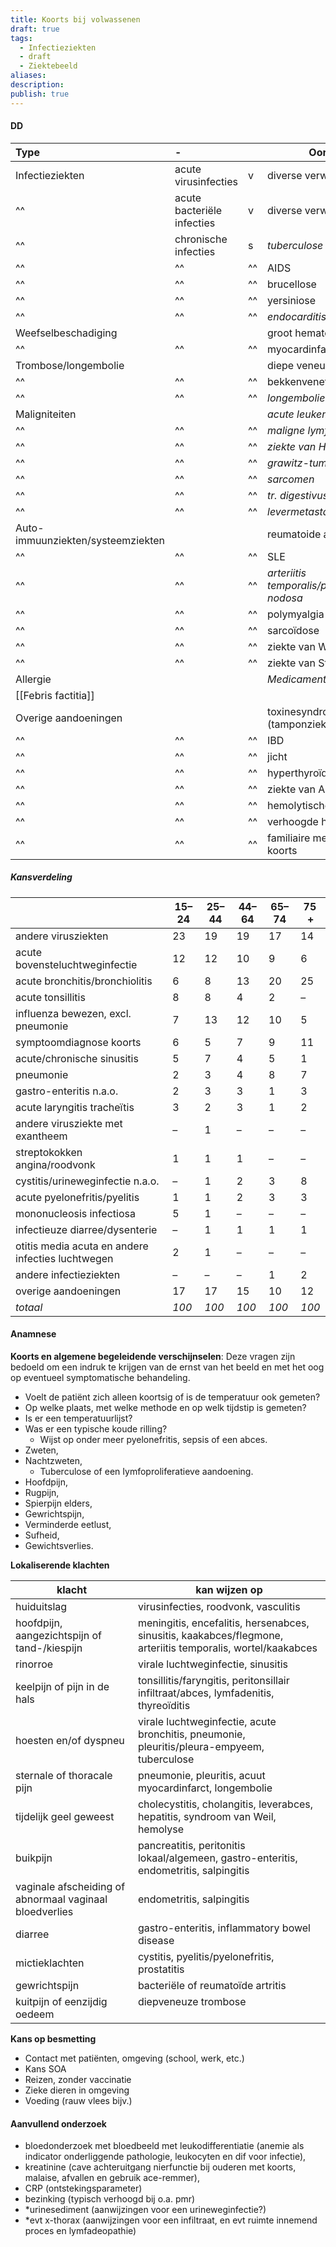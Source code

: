 ```yaml
---
title: Koorts bij volwassenen
draft: true
tags:
  - Infectieziekten
  - draft
  - Ziektebeeld
aliases: 
description: 
publish: true
---
```



#### DD
| Type                              | \-                         |     | Oorzaak                                       | Freq |
|:--------------------------------- |:-------------------------- |:--- | --------------------------------------------- | ---- |
| Infectieziekten                   | acute virusinfecties       | v   | diverse verwekkers                            |      |
| ^^                                | acute bacteriële infecties | v   | diverse verwekkers                            |      |
| ^^                                | chronische infecties       | s   | *tuberculose*                                 | z    |
| ^^                                | ^^                         | ^^  | AIDS                                          | ^^   |
| ^^                                | ^^                         | ^^  | brucellose                                    | ^^   |
| ^^                                | ^^                         | ^^  | yersiniose                                    | ^^   |
| ^^                                | ^^                         | ^^  | *endocarditis lenta*                          | ^^   |
| Weefselbeschadiging               |                            |     | groot hematoom                                | ^^   |
| ^^                                | ^^                         | ^^  | myocardinfarct                                | ^^   |
| Trombose/longembolie              |                            |     | diepe veneuze trombose                        | ^^   |
| ^^                                | ^^                         | ^^  | bekkenvenetrombose                            | ^^   |
| ^^                                | ^^                         | ^^  | *longembolie*                                 | ^^   |
| Maligniteiten                     |                            |     | *acute leukemie*                              | ^^   |
| ^^                                | ^^                         | ^^  | *maligne lymfoom*                             | ^^   |
| ^^                                | ^^                         | ^^  | *ziekte van Hodgkin*                          | ^^   |
| ^^                                | ^^                         | ^^  | *grawitz-tumor*                               | ^^   |
| ^^                                | ^^                         | ^^  | *sarcomen*                                    | ^^   |
| ^^                                | ^^                         | ^^  | *tr. digestivus carcinomen*                   | ^^   |
| ^^                                | ^^                         | ^^  | *levermetastasen*                             | ^^   |
| Auto-immuunziekten/systeemziekten |                            |     | reumatoide artritis                           | ^^   |
| ^^                                | ^^                         | ^^  | SLE                                           | ^^   |
| ^^                                | ^^                         | ^^  | *arteriitis temporalis/polyarteriitis nodosa* | ^^   |
| ^^                                | ^^                         | ^^  | polymyalgia rhematica                         | ^^   |
| ^^                                | ^^                         | ^^  | sarcoïdose                                    | ^^   |
| ^^                                | ^^                         | ^^  | ziekte van Wegener                            | ^^   |
| ^^                                | ^^                         | ^^  | ziekte van Still                              | ^^   |
| Allergie                          |                            |     | *Medicamenten*                                | s    |
| [[Febris factitia]]                   |                            |     |                                               | z    |
| Overige aandoeningen              |                            |     | toxinesyndromen (tamponziekte)                | z    |
| ^^                                | ^^                         | ^^  | IBD                                           | ^^   |
| ^^                                | ^^                         | ^^  | jicht                                         | ^^   |
| ^^                                | ^^                         | ^^  | hyperthyroïdie/thyreoïditis                   | ^^   |
| ^^                                | ^^                         | ^^  | ziekte van Addison                            | ^^   |
| ^^                                | ^^                         | ^^  | hemolytische crisis                           | ^^   |
| ^^                                | ^^                         | ^^  | verhoogde hersendruk                          | ^^   |
| ^^                                | ^^                         | ^^  | familiaire mediterrane koorts                 | ^^     |

##### Kansverdeling
|                                                   | 15–24 | 25–44 | 44–64 | 65–74 | 75 +  |
| ------------------------------------------------- | ----- | ----- | ----- | ----- | ----- |
| andere virusziekten                               | 23    | 19    | 19    | 17    | 14    |
| acute bovensteluchtweginfectie                    | 12    | 12    | 10    | 9     | 6     |
| acute bronchitis/bronchiolitis                    | 6     | 8     | 13    | 20    | 25    |
| acute tonsillitis                                 | 8     | 8     | 4     | 2     | –     |
| influenza bewezen, excl. pneumonie                | 7     | 13    | 12    | 10    | 5     |
| symptoomdiagnose koorts                           | 6     | 5     | 7     | 9     | 11    |
| acute/chronische sinusitis                        | 5     | 7     | 4     | 5     | 1     |
| pneumonie                                         | 2     | 3     | 4     | 8     | 7     |
| gastro-enteritis n.a.o.                           | 2     | 3     | 3     | 1     | 3     |
| acute laryngitis tracheïtis                       | 3     | 2     | 3     | 1     | 2     |
| andere virusziekte met exantheem                  | –     | 1     | –     | –     | –     |
| streptokokken angina/roodvonk                     | 1     | 1     | 1     | –     | –     |
| cystitis/urineweginfectie n.a.o.                  | –     | 1     | 2     | 3     | 8     |
| acute pyelonefritis/pyelitis                      | 1     | 1     | 2     | 3     | 3     |
| mononucleosis infectiosa                          | 5     | 1     | –     | –     | –     |
| infectieuze diarree/dysenterie                    | –     | 1     | 1     | 1     | 1     |
| otitis media acuta en andere infecties luchtwegen | 2     | 1     | –     | –     | –     |
| andere infectieziekten                            | –     | –     | –     | 1     | 2     |
| overige aandoeningen                              | 17    | 17    | 15    | 10    | 12    |
| _totaal_                                          | _100_ | _100_ | _100_ | _100_ | _100_ |

#### Anamnese
**Koorts en algemene begeleidende verschijnselen**:
Deze vragen zijn bedoeld om een indruk te krijgen van de ernst van het beeld en met het oog op eventueel symptomatische behandeling.

 - Voelt de patiënt zich alleen koortsig of is de temperatuur ook gemeten? 
 - Op welke plaats, met welke methode en op welk tijdstip is gemeten? 
 - Is er een temperatuurlijst? 
- Was er een typische koude rilling? 
	- Wijst op onder meer pyelonefritis, sepsis of een abces.
- Zweten,
- Nachtzweten,
	- Tuberculose of een Iymfoproliferatieve aandoening.
- Hoofdpijn,
- Rugpijn,
- Spierpijn elders,
- Gewrichtspijn,
- Verminderde eetlust,
- Sufheid,
- Gewichtsverlies.


**Lokaliserende klachten**

| klacht                                                  | kan wijzen op                                                                                                |
| ------------------------------------------------------- | ------------------------------------------------------------------------------------------------------------ |
| huiduitslag                                             | virusinfecties, roodvonk, vasculitis                                                                         |
| hoofdpijn, aangezichtspijn of tand-/kiespijn            | meningitis, encefalitis, hersenabces, sinusitis, kaakabces/flegmone, arteriitis temporalis, wortel/kaakabces |
| rinorroe                                                | virale luchtweginfectie, sinusitis                                                                           |
| keelpijn of pijn in de hals                             | tonsillitis/faryngitis, peritonsillair infiltraat/abces, lymfadenitis, thyreoïditis                          |
| hoesten en/of dyspneu                                   | virale luchtweginfectie, acute bronchitis, pneumonie, pleuritis/pleura-empyeem, tuberculose                  |
| sternale of thoracale pijn                              | pneumonie, pleuritis, acuut myocardinfarct, longembolie                                                      |
| tijdelijk geel geweest                                  | cholecystitis, cholangitis, leverabces, hepatitis, syndroom van Weil, hemolyse                               |
| buikpijn                                                | pancreatitis, peritonitis lokaal/algemeen, gastro-enteritis, endometritis, salpingitis                       |
| vaginale afscheiding of abnormaal vaginaal bloedverlies | endometritis, salpingitis                                                                                    |
| diarree                                                 | gastro-enteritis, inflammatory bowel disease                                                                 |
| mictieklachten                                          | cystitis, pyelitis/pyelonefritis, prostatitis                                                                |
| gewrichtspijn                                           | bacteriële of reumatoïde artritis                                                                            |
| kuitpijn of eenzijdig oedeem                            | diepveneuze trombose<br><br>                                                                                 |

**Kans op besmetting**
- Contact met patiënten, omgeving (school, werk, etc.)
- Kans SOA
- Reizen, zonder vaccinatie
- Zieke dieren in omgeving
- Voeding (rauw vlees bijv.)

#### Aanvullend onderzoek
* bloedonderzoek met bloedbeeld met leukodifferentiatie (anemie als indicator onderliggende pathologie, leukocyten en dif voor infectie), 
* kreatinine (cave achteruitgang nierfunctie bij ouderen met koorts, malaise, afvallen en gebruik ace-remmer), 
* CRP (ontstekingsparameter) 
* bezinking (typisch verhoogd bij o.a. pmr)
* *urinesediment (aanwijzingen voor een urineweginfectie?)
* *evt x-thorax (aanwijzingen voor een infiltraat, en evt ruimte innemend proces en lymfadeopathie)
